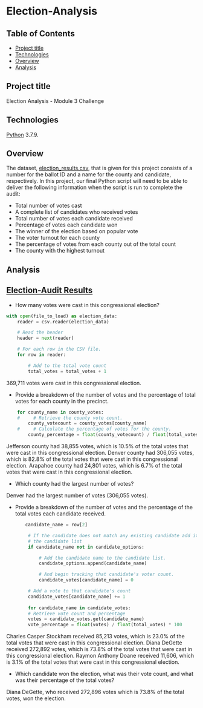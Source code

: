 # Election-Analysis


## Table of Contents
* [Project title](#project-title)
* [Technologies](#technologies)
* [Overview](#overview)
* [Analysis](#analysis)




## Project title
Election Analysis - Module 3 Challenge 

## Technologies
[Python](https://www.python.org/downloads/ "Download Python") 3.7.9.

## Overview 
The dataset, [election_results.csv](https://github.com/Bominkkwon/Election-Analysis/tree/main/Resources "Resources/eletion_results.csv"), that is given for this project consists of a number for the ballot ID and a name for the county and candidate, respectively. In this project, our final Python script will need to be able to deliver the following information when the script is run to complete the audit: 
* Total number of votes cast
* A complete list of candidates who received votes
* Total number of votes each candidate received
* Percentage of votes each candidate won
* The winner of the election based on popular vote
* The voter turnout for each county
* The percentage of votes from each county out of the total count
* The county with the highest turnout

## Analysis
## [Election-Audit Results](https://raw.githubusercontent.com/Bominkkwon/Election-Analysis/main/analysis/election_results.txt)

* How many votes were cast in this congressional election?

```Python
with open(file_to_load) as election_data:
    reader = csv.reader(election_data)

    # Read the header
    header = next(reader)

    # For each row in the CSV file.
    for row in reader:

        # Add to the total vote count
        total_votes = total_votes + 1
```
        
369,711 votes were cast in this congressional election.
        
* Provide a breakdown of the number of votes and the percentage of total votes for each county in the precinct.
```Python
    for county_name in county_votes:
    #     # Retrieve the county vote count.
        county_votecount = county_votes[county_name]
    #     # Calculate the percentage of votes for the county.
        county_percentage = float(county_votecount) / float(total_votes) * 100
```
Jefferson county had 38,855 votes, which is 10.5% of the total votes that were cast in this congressional election.
Denver county had 306,055 votes, which is 82.8% of the total votes that were cast in this congressional election.
Arapahoe county had 24,801 votes, which is 6.7% of the total votes that were cast in this congressional election.

* Which county had the largest number of votes?

Denver had the largest number of votes (306,055 votes).

* Provide a breakdown of the number of votes and the percentage of the total votes each candidate received.
```python
       candidate_name = row[2]

        # If the candidate does not match any existing candidate add it to
        # the candidate list
        if candidate_name not in candidate_options:

            # Add the candidate name to the candidate list.
            candidate_options.append(candidate_name)

            # And begin tracking that candidate's voter count.
            candidate_votes[candidate_name] = 0

        # Add a vote to that candidate's count
        candidate_votes[candidate_name] += 1
        
        for candidate_name in candidate_votes:
        # Retrieve vote count and percentage
        votes = candidate_votes.get(candidate_name)
        vote_percentage = float(votes) / float(total_votes) * 100
```
Charles Casper Stockham received 85,213 votes, which is 23.0% of the total votes that were cast in this congressional election.
Diana DeGette received 272,892 votes, which is 73.8% of the total votes that were cast in this congressional election.
Raymon Anthony Doane received 11,606, which is 3.1% of the total votes that were cast in this congressional election.

* Which candidate won the election, what was their vote count, and what was their percentage of the total votes?

Diana DeGette, who received 272,896 votes which is 73.8% of the total votes, won the election.

